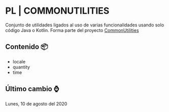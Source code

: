 # PL | COMMONUTILITIES

Conjunto de utilidades ligados al uso de varias funcionalidades usando solo código Java o Kotlin. Forma parte del proyecto [CommonUtilities](https://github.com/vanskarner/CommunUtilidades/blob/master/README.md)

## Contenido :package:

* locale
* quantity
* time

## Último cambio :watch:
Lunes, 10 de agosto del 2020
